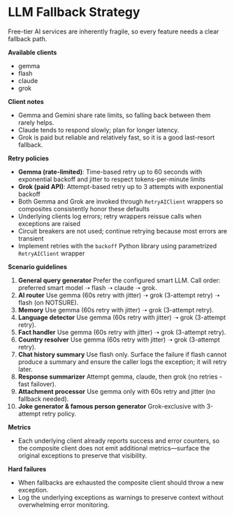 # LLM Fallback Strategy

Free-tier AI services are inherently fragile, so every feature needs a clear fallback path.

**Available clients**
- gemma
- flash
- claude
- grok

**Client notes**
- Gemma and Gemini share rate limits, so falling back between them rarely helps.
- Claude tends to respond slowly; plan for longer latency.
- Grok is paid but reliable and relatively fast, so it is a good last-resort fallback.

**Retry policies**
- **Gemma (rate-limited)**: Time-based retry up to 60 seconds with exponential backoff and jitter to respect tokens-per-minute limits
- **Grok (paid API)**: Attempt-based retry up to 3 attempts with exponential backoff
- Both Gemma and Grok are invoked through `RetryAIClient` wrappers so composites consistently honor these defaults
- Underlying clients log errors; retry wrappers reissue calls when exceptions are raised
- Circuit breakers are not used; continue retrying because most errors are transient
- Implement retries with the `backoff` Python library using parametrized `RetryAIClient` wrapper

**Scenario guidelines**
1. **General query generator**
   Prefer the configured smart LLM. Call order: preferred smart model ➝ flash ➝ claude ➝ grok.
2. **AI router**
   Use gemma (60s retry with jitter) ➝ grok (3-attempt retry) ➝ flash (on NOTSURE).
3. **Memory**
   Use gemma (60s retry with jitter) ➝ grok (3-attempt retry).
4. **Language detector**
   Use gemma (60s retry with jitter) ➝ grok (3-attempt retry).
5. **Fact handler**
   Use gemma (60s retry with jitter) ➝ grok (3-attempt retry).
6. **Country resolver**
   Use gemma (60s retry with jitter) ➝ grok (3-attempt retry).
7. **Chat history summary**
   Use flash only. Surface the failure if flash cannot produce a summary and ensure the caller logs the exception; it will retry later.
8. **Response summarizer**
   Attempt gemma, claude, then grok (no retries - fast failover).
9. **Attachment processor**
   Use gemma only with 60s retry and jitter (no fallback needed).
10. **Joke generator & famous person generator**
    Grok-exclusive with 3-attempt retry policy.

**Metrics**
- Each underlying client already reports success and error counters, so the composite client does not emit additional metrics—surface the original exceptions to preserve that visibility.

**Hard failures**
- When fallbacks are exhausted the composite client should throw a new exception.
- Log the underlying exceptions as warnings to preserve context without overwhelming error monitoring.
